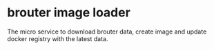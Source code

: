 # brouter image loader
The micro service to download brouter data, create image and update docker registry with the latest data.
